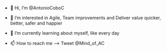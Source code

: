 - 👋 Hi, I’m @AntonioCoboC
- 👀 I’m interested in Agile, Team improvements and Deliver value quicker, better, safer and happier
- 🌱 I’m currently learning about myself, like every day

- 📫 How to reach me --> Tweet @Mind_of_AC

<!---
AntonioCoboC/AntonioCoboC is a ✨ special ✨ repository because its `README.md` (this file) appears on your GitHub profile.
You can click the Preview link to take a look at your changes.
--->
